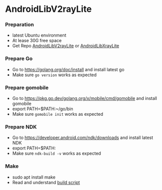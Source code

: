 # AndroidLibV2rayLite

### Preparation
- latest Ubuntu environment
- At lease 30G free space
- Get Repo [AndroidLibV2rayLite](https://github.com/2dust/AndroidLibV2rayLite) or [AndroidLibXrayLite](https://github.com/2dust/AndroidLibXrayLite)
### Prepare Go
- Go to https://golang.org/doc/install and install latest go
- Make sure `go version` works as expected
### Prepare gomobile
- Go to https://pkg.go.dev/golang.org/x/mobile/cmd/gomobile and install gomobile
- export PATH=$PATH:~/go/bin
- Make sure `gomobile init` works as expected
### Prepare NDK
- Go to https://developer.android.com/ndk/downloads and install latest NDK
- export PATH=$PATH:<wherever you ndk is located>
- Make sure `ndk-build -v` works as expected
### Make
- sudo apt install make
- Read and understand [build script](https://github.com/2dust/AndroidLibV2rayLite/blob/master/Makefile)
